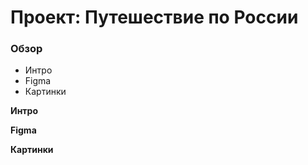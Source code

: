 # Проект: Путешествие по России

### Обзор
* Интро
* Figma
* Картинки

**Интро**

**Figma**

**Картинки**


